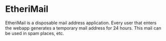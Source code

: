 # EtheriMail
EtheriMail is a disposable mail address application. Every user that enters the webapp generates a temporary mail address for 24 hours. This mail can be used in spam places, etc.
